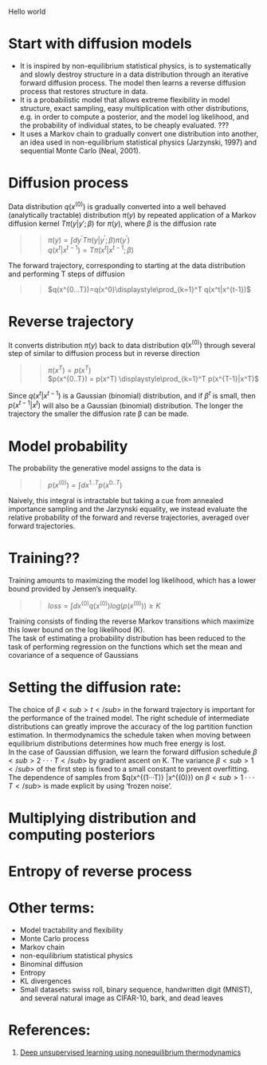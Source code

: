 Hello world
# Start with diffusion models
- It is inspired by non-equilibrium statistical physics, is to systematically and slowly destroy structure in a data distribution through an iterative forward diffusion process. The model then learns a reverse diffusion process that restores structure in data.
- It is a probabilistic model that allows extreme flexibility in model structure, exact sampling, easy multiplication with other distributions, e.g. in order to compute a posterior, and the model log likelihood, and the probability of individual states, to be cheaply evaluated. ???
- It uses a Markov chain to gradually convert one distribution into another, an idea used in non-equilibrium statistical physics (Jarzynski, 1997) and sequential Monte Carlo (Neal, 2001).
# Diffusion process
Data distribution $q(x^{(0)})$ is gradually converted into a well behaved (analytically tractable) distribution $π(y)$ by repeated application of a Markov diffusion kernel $Tπ(y|y′; β)$ for $π(y)$, where $β$ is the diffusion rate
>> $π(y) = \int dy^{'} Tπ(y|y^{'}; β) π(y^{'})$  
>> $q(x^t|x^{t-1}) = Tπ(x^t|x^{t-1}; β)$

The forward trajectory, corresponding to starting at the data distribution and performing T steps of diffusion  

>> $q(x^{0...T})=q(x^0)\displaystyle\prod_{k=1}^T q(x^t|x^{t-1})$
# Reverse trajectory
It converts distribution $π(y)$ back to data distribution $q(x^{(0)})$ through several step of similar to diffusion process but in reverse direction
>> $π(x^T) = p(x^T)$  
>> $p(x^{0..T}) = p(x^T) \displaystyle\prod_{k=1}^T p(x^{T-1}|x^T)$

Since $q(x^t | x^{t−1})$ is a Gaussian (binomial) distribution, and if $β^t$ is small, then $p(x^{t−1} |x^t)$ will also be a Gaussian (binomial) distribution. The longer the trajectory the smaller the diffusion rate β can be made.
# Model probability
The probability the generative model assigns to the data is
>> $p(x^{(0)}) = \int dx^{1..T} p(x^{0..T})$

Naively, this integral is intractable but taking a cue from annealed importance sampling and the Jarzynski equality, we instead evaluate the relative probability of the forward and reverse trajectories, averaged over forward trajectories.

# Training??
Training amounts to maximizing the model log likelihood, which has a lower bound provided by Jensen’s inequality.  
>> $loss = \int dx^{(0)} q(x^{(0)}) log(p(x^{(0)})) \geq K$  

Training consists of finding the reverse Markov transitions which maximize this lower bound on the log likelihood (K).  
The task of estimating a probability distribution has been reduced to the task of performing regression on the functions which set the mean and covariance of a sequence of Gaussians

# Setting the diffusion rate:
The choice of $β<sub>t</sub>$ in the forward trajectory is important for the performance of the trained model. The right schedule of intermediate distributions can greatly improve the accuracy of the log partition function estimation. In thermodynamics the schedule taken when moving between equilibrium distributions determines how much free energy is lost.  
In the case of Gaussian diffusion, we learn the forward diffusion schedule $β<sub>2···T</sub>$ by gradient ascent on K. The variance $β<sub>1</sub>$ of the first step is fixed to a small constant to prevent overfitting. The dependence of samples from $q(x^{(1···T)} |x^{(0)}) on $β<sub>1···T</sub>$ is made explicit by using ‘frozen noise’.
# Multiplying distribution and computing posteriors
# Entropy of reverse process

# Other terms:
- Model tractability and flexibility
- Monte Carlo process
- Markov chain
- non-equilibrium statistical physics
- Binominal diffusion
- Entropy
- KL divergences
- Small datasets: swiss roll, binary sequence, handwritten digit (MNIST), and several natural image as CIFAR-10, bark, and dead leaves
# References:
1. [Deep unsupervised learning using nonequilibrium thermodynamics](https://arxiv.org/pdf/1503.03585.pdf)
